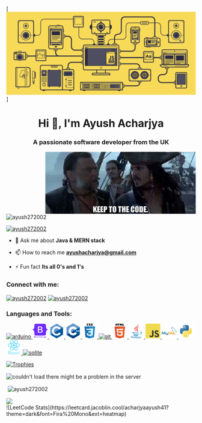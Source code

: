 [![MasterHead](https://raw.githubusercontent.com/Ayush272002/Ayush272002/main/git%20hub%20banner.gif)]

<h1 align="center">Hi 👋, I'm Ayush Acharjya</h1>
<h3 align="center">A passionate software developer from the UK</h3>
<img align="right" alt="just a casual image" width="400" src="https://raw.githubusercontent.com/Ayush272002/Ayush272002/main/git%20hub%20image.gif">

<p align="left"> <img src="https://komarev.com/ghpvc/?username=ayush272002&label=Profile%20views&color=0e75b6&style=flat" alt="ayush272002" /> </p>

<p align="left"> <a href="https://twitter.com/ayush272002" target="blank"><img src="https://img.shields.io/twitter/follow/ayush272002?logo=twitter&style=for-the-badge" alt="ayush272002" /></a> </p>

- 💬 Ask me about **Java & MERN stack**

- 📫 How to reach me **ayushacharjya@gmail.com**

- ⚡ Fun fact **Its all 0's and 1's**

<h3 align="left">Connect with me:</h3>
<p align="left">
<a href="https://twitter.com/ayush272002" target="blank"><img align="center" src="https://raw.githubusercontent.com/rahuldkjain/github-profile-readme-generator/master/src/images/icons/Social/twitter.svg" alt="ayush272002" height="30" width="40" /></a>
<a href="https://instagram.com/ayush272002" target="blank"><img align="center" src="https://raw.githubusercontent.com/rahuldkjain/github-profile-readme-generator/master/src/images/icons/Social/instagram.svg" alt="ayush272002" height="30" width="40" /></a>
</p>

<h3 align="left">Languages and Tools:</h3>
<p align="left"> <a href="https://www.arduino.cc/" target="_blank" rel="noreferrer"> <img src="https://cdn.worldvectorlogo.com/logos/arduino-1.svg" alt="arduino" width="40" height="40"/> </a> <a href="https://getbootstrap.com" target="_blank" rel="noreferrer"> <img src="https://raw.githubusercontent.com/devicons/devicon/master/icons/bootstrap/bootstrap-plain-wordmark.svg" alt="bootstrap" width="40" height="40"/> </a> <a href="https://www.cprogramming.com/" target="_blank" rel="noreferrer"> <img src="https://raw.githubusercontent.com/devicons/devicon/master/icons/c/c-original.svg" alt="c" width="40" height="40"/> </a> <a href="https://www.w3schools.com/cpp/" target="_blank" rel="noreferrer"> <img src="https://raw.githubusercontent.com/devicons/devicon/master/icons/cplusplus/cplusplus-original.svg" alt="cplusplus" width="40" height="40"/> </a> <a href="https://www.w3schools.com/css/" target="_blank" rel="noreferrer"> <img src="https://raw.githubusercontent.com/devicons/devicon/master/icons/css3/css3-original-wordmark.svg" alt="css3" width="40" height="40"/> </a> <a href="https://git-scm.com/" target="_blank" rel="noreferrer"> <img src="https://www.vectorlogo.zone/logos/git-scm/git-scm-icon.svg" alt="git" width="40" height="40"/> </a> <a href="https://www.w3.org/html/" target="_blank" rel="noreferrer"> <img src="https://raw.githubusercontent.com/devicons/devicon/master/icons/html5/html5-original-wordmark.svg" alt="html5" width="40" height="40"/> </a> <a href="https://www.java.com" target="_blank" rel="noreferrer"> <img src="https://raw.githubusercontent.com/devicons/devicon/master/icons/java/java-original.svg" alt="java" width="40" height="40"/> </a> <a href="https://developer.mozilla.org/en-US/docs/Web/JavaScript" target="_blank" rel="noreferrer"> <img src="https://raw.githubusercontent.com/devicons/devicon/master/icons/javascript/javascript-original.svg" alt="javascript" width="40" height="40"/> </a> <a href="https://www.mysql.com/" target="_blank" rel="noreferrer"> <img src="https://raw.githubusercontent.com/devicons/devicon/master/icons/mysql/mysql-original-wordmark.svg" alt="mysql" width="40" height="40"/> </a> <a href="https://www.python.org" target="_blank" rel="noreferrer"> <img src="https://raw.githubusercontent.com/devicons/devicon/master/icons/python/python-original.svg" alt="python" width="40" height="40"/> </a> <a href="https://reactjs.org/" target="_blank" rel="noreferrer"> <img src="https://raw.githubusercontent.com/devicons/devicon/master/icons/react/react-original-wordmark.svg" alt="react" width="40" height="40"/> </a> <a href="https://www.sqlite.org/" target="_blank" rel="noreferrer"> <img src="https://www.vectorlogo.zone/logos/sqlite/sqlite-icon.svg" alt="sqlite" width="40" height="40"/> </a> </p>

[![Trophies](https://github-profile-trophy.vercel.app/?username=Ayush272002&theme=onedark&no-bg=false&count_private=true)](https://github.com/Ayush272002/Ayush272002)

<img align="center" src="https://github-readme-streak-stats.herokuapp.com/?user=ayush272002&theme=midnight-purple" alt="couldn't load there might be a problem in the server" />

<p>&nbsp;<img align="center" src="https://github-readme-stats.vercel.app/api?username=ayush272002&show_icons=true&locale=en&theme=midnight-purple" alt="ayush272002" /></p>

<!--![My GitHub Language Stats](https://github-readme-stats.vercel.app/api/top-langs/?username=ayush272002&langs_count=5&theme=midnight-purple)-->
<img align="center" src="https://github-readme-stats.vercel.app/api/top-langs/?username=ayush272002&theme=midnight-purple&layout=compact&langs_count=10"/>
<br>
![LeetCode Stats](https://leetcard.jacoblin.cool/acharjyaayush41?theme=dark&font=Fira%20Mono&ext=heatmap)




